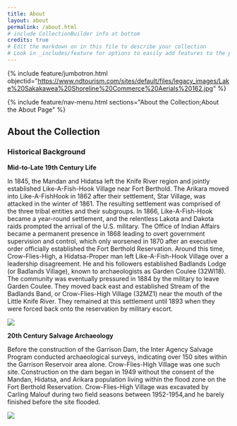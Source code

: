 ```yaml
---
title: About
layout: about
permalink: /about.html
# include CollectionBuilder info at bottom
credits: true
# Edit the markdown on in this file to describe your collection
# Look in _includes/feature for options to easily add features to the page
---
```


{% include feature/jumbotron.html objectid="https://www.ndtourism.com/sites/default/files/legacy_images/Lake%20Sakakawea%20Shoreline%20Commerce%20Aerials%20162.jpg" %}

{% include feature/nav-menu.html sections="About the Collection;About the About Page" %}

## About the Collection

### Historical Background
**Mid-to-Late 19th Century Life**

In 1845, the Mandan and Hidatsa left the Knife River region and jointly established Like-A-Fish-Hook Village near Fort Berthold. The Arikara moved into Like-A-FishHook in 1862 after their settlement, Star Village, was attacked in the winter of 1861. The resulting settlement was comprised of the three tribal entities and their subgroups. In 1866, Like-A-Fish-Hook became a year-round settlement, and the relentless Lakota and Dakota raids prompted the arrival of the U.S. military. The Office of Indian Affairs became a permanent presence in 1868 leading to overt government supervision and control, which only worsened in 1870 after an executive order officially established the Fort Berthold Reservation. Around this time, Crow-Flies-High, a Hidatsa-Proper man left Like-A-Fish-Hook Village over a leadership disagreement. He and his followers established Badlands Lodge (or Badlands Village), known to archaeologists as Garden Coulee (32WI18). The community was eventually pressured in 1884 by the military to leave Garden Coulee. They moved back east and established Stream of the Badlands Band, or Crow-Flies-High Village (32MZ1) near the mouth of the Little Knife River. They remained at this settlement until 1893 when they were forced back onto the reservation by military escort. 

<img src="https://upload.wikimedia.org/wikipedia/commons/0/0d/Hidatsa_chief_Crow_Flies_High_%28cropped%29.jpg">

**20th Century Salvage Archaeology**

Before the construction of the Garrison Dam, the Inter Agency Salvage Program conducted archaeological surveys, indicating over 150 sites within the Garrison Reservoir area alone. Crow-Flies-High Village was one such site. Construction on the dam began in 1949 without the consent of the Mandan, Hidatsa, and Arikara population living within the flood zone on the Fort Berthold Reservation. Crow-Flies-High Village was excavated by Carling Malouf during two field seasons between 1952-1954,and he barely finished before the site flooded.

<img src="https://upload.wikimedia.org/wikipedia/commons/2/2b/North_Dakota_on_Missouri_River_basin_map_%28cropped%29.png">
